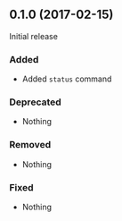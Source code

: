 ## 0.1.0 (2017-02-15)

Initial release

### Added

- Added `status` command

### Deprecated

- Nothing

### Removed

- Nothing

### Fixed

- Nothing

